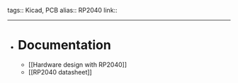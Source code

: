 tags:: Kicad, PCB
alias:: RP2040
link::
***

- # Documentation
	- [[Hardware design with RP2040]]
	- [[RP2040 datasheet]]
